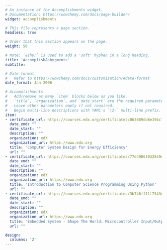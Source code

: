```yaml
---
# An instance of the Accomplishments widget.
# Documentation: https://wowchemy.com/docs/page-builder/
widget: accomplishments

# This file represents a page section.
headless: true

# Order that this section appears on the page.
weight: 50

# Note: `&shy;` is used to add a 'soft' hyphen in a long heading.
title: 'Accomplish&shy;ments'
subtitle:

# Date format
#   Refer to https://wowchemy.com/docs/customization/#date-format
date_format: Jan 2006

# Accomplishments.
#   Add/remove as many `item` blocks below as you like.
#   `title`, `organization`, and `date_start` are the required parameters.
#   Leave other parameters empty if not required.
#   Begin multi-line descriptions with YAML's `|2-` multi-line prefix.
item:
- certificate_url: https://courses.edx.org/certificates/063689db8e194c708d4e863f7a8518af
  date_end: ""
  date_start: ""
  description: ""
  organization: edX
  organization_url: https://www.edx.org
  title: 'Computer System Design for Energy Efficiency'
  url: ""
- certificate_url: https://courses.edx.org/certificates/77d49063932849e5805dca846b3cc6bf
  date_end: ""
  date_start: ""
  description: ""
  organization: edX
  organization_url: https://www.edx.org
  title: 'Introduction to Computer Science Programming Using Python'
  url: ""
- certificate_url: https://courses.edx.org/certificates/3b746ff11f7543d49bd8c786327ec7a3
  date_end: ""
  date_start: ""
  description: ""
  organization: edX
  organization_url: https://www.edx.org
  title: 'Embedded System - Shape The World: Microcontroller Input/Output'
  url: ""

design:
  columns: '2' 
---
```

